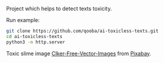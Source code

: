 Project which helps to detect texts toxicity.

Run example:
```bash
git clone https://github.com/qooba/ai-toxicless-texts.git
cd ai-toxicless-texts
python3 -m http.server
```

Toxic slime image <a href="https://pixabay.com/pl/users/clker-free-vector-images-3736/?utm_source=link-attribution&amp;utm_medium=referral&amp;utm_campaign=image&amp;utm_content=41294"> Clker-Free-Vector-Images</a> from <a href="https://pixabay.com/pl/?utm_source=link-attribution&amp;utm_medium=referral&amp;utm_campaign=image&amp;utm_content=41294"> Pixabay</a>.

